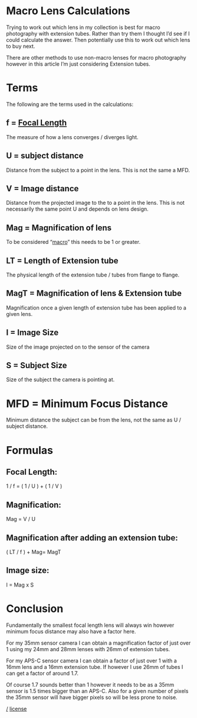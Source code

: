 Macro Lens Calculations
===

Trying to work out which lens in my collection is best for macro photography with extension tubes. Rather than try them I thought I’d see if I could calculate the answer. Then potentially use this to work out which lens to buy next.

There are other methods to use non-macro lenses for macro photography however in this article I’m just considering Extension tubes.

# Terms
The following are the terms used in the calculations:

## f = [Focal Length](https://en.m.wikipedia.org/wiki/Focal_length)
The measure of how a lens converges / diverges light.

## U = subject distance
Distance from the subject to a point in the lens. This is not the same a MFD.

## V = Image distance
Distance from the projected image to the to a point in the lens. This is not necessarily the same point U and depends on lens design. 

## Mag = Magnification of lens
To be considered “[macro](https://en.m.wikipedia.org/wiki/Macro_photography)” this needs to be 1 or greater.

## LT = Length of Extension tube
The physical length of the extension tube / tubes from flange to flange.

## MagT = Magnification of lens & Extension tube
Magnification once a given length of extension tube has been applied to a given lens.

## I = Image Size
Size of the image projected on to the sensor of the camera

## S = Subject Size
Size of the subject the camera is pointing at.

# MFD = Minimum Focus Distance
Minimum distance the subject can be from the lens, not the same as U / subject distance.

# Formulas

## Focal Length:
1 / f = ( 1 / U ) + ( 1 / V )

## Magnification:
Mag = V / U

## Magnification after adding an extension tube:
( LT / f ) + Mag= MagT

## Image size:
I = Mag x S

# Conclusion
Fundamentally the smallest focal length lens will always win however minimum focus distance may also have a factor here. 

For my 35mm sensor camera I can obtain a magnification factor of just over 1 using my 24mm and 28mm lenses with 26mm of extension tubes.

For my APS-C sensor camera I can obtain a factor of just over 1 with a 16mm lens and a 16mm extension tube. If however I use 26mm of tubes I can get a factor of around 1.7.

Of course 1.7 sounds better than 1 however it needs to be as a 35mm sensor is 1.5 times bigger than an APS-C. Also for a given number of pixels the 35mm sensor will have bigger pixels so will be less prone to noise.

[/](/)
[license](/LICENSE)